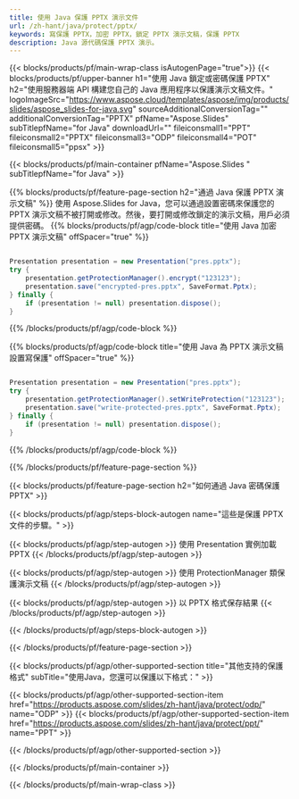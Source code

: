 ```yaml
---
title: 使用 Java 保護 PPTX 演示文件
url: /zh-hant/java/protect/pptx/
keywords: 寫保護 PPTX，加密 PPTX，鎖定 PPTX 演示文稿，保護 PPTX
description: Java 源代碼保護 PPTX 演示。
---
```


{{< blocks/products/pf/main-wrap-class isAutogenPage="true">}}
{{< blocks/products/pf/upper-banner h1="使用 Java 鎖定或密碼保護 PPTX" h2="使用服務器端 API 構建您自己的 Java 應用程序以保護演示文稿文件。" logoImageSrc="https://www.aspose.cloud/templates/aspose/img/products/slides/aspose_slides-for-java.svg" sourceAdditionalConversionTag="" additionalConversionTag="PPTX" pfName="Aspose.Slides" subTitlepfName="for Java" downloadUrl="" fileiconsmall1="PPT" fileiconsmall2="PPTX" fileiconsmall3="ODP" fileiconsmall4="POT" fileiconsmall5="ppsx" >}}

{{< blocks/products/pf/main-container pfName="Aspose.Slides " subTitlepfName="for Java" >}}

{{% blocks/products/pf/feature-page-section  h2="通過 Java 保護 PPTX 演示文稿" %}}
使用 Aspose.Slides for Java，您可以通過設置密碼來保護您的 PPTX 演示文稿不被打開或修改。然後，要打開或修改鎖定的演示文稿，用戶必須提供密碼。
{{% blocks/products/pf/agp/code-block title="使用 Java 加密 PPTX 演示文稿" offSpacer="true" %}}

```java

Presentation presentation = new Presentation("pres.pptx");
try {
    presentation.getProtectionManager().encrypt("123123");
    presentation.save("encrypted-pres.pptx", SaveFormat.Pptx);
} finally {
    if (presentation != null) presentation.dispose();
}
```

{{% /blocks/products/pf/agp/code-block %}}

{{% blocks/products/pf/agp/code-block title="使用 Java 為 PPTX 演示文稿設置寫保護" offSpacer="true" %}}

```java

Presentation presentation = new Presentation("pres.pptx");
try {
    presentation.getProtectionManager().setWriteProtection("123123");
    presentation.save("write-protected-pres.pptx", SaveFormat.Pptx);
} finally {
    if (presentation != null) presentation.dispose();
}
```

{{% /blocks/products/pf/agp/code-block %}}

{{% /blocks/products/pf/feature-page-section %}}

{{< blocks/products/pf/feature-page-section  h2="如何通過 Java 密碼保護 PPTX" >}}

{{< blocks/products/pf/agp/steps-block-autogen name="這些是保護 PPTX 文件的步驟。" >}}

{{< blocks/products/pf/agp/step-autogen >}}
使用 Presentation 實例加載 PPTX
{{< /blocks/products/pf/agp/step-autogen >}}

{{< blocks/products/pf/agp/step-autogen >}}
使用 ProtectionManager 類保護演示文稿
{{< /blocks/products/pf/agp/step-autogen >}}

{{< blocks/products/pf/agp/step-autogen >}}
以 PPTX 格式保存結果
{{< /blocks/products/pf/agp/step-autogen >}}

{{< /blocks/products/pf/agp/steps-block-autogen >}}

{{< /blocks/products/pf/feature-page-section >}}

{{< blocks/products/pf/agp/other-supported-section title="其他支持的保護格式" subTitle="使用Java，您還可以保護以下格式：" >}}

{{< blocks/products/pf/agp/other-supported-section-item href="https://products.aspose.com/slides/zh-hant/java/protect/odp/" name="ODP" >}}
{{< blocks/products/pf/agp/other-supported-section-item href="https://products.aspose.com/slides/zh-hant/java/protect/ppt/" name="PPT" >}}


{{< /blocks/products/pf/agp/other-supported-section >}}

{{< /blocks/products/pf/main-container >}}
    
{{< /blocks/products/pf/main-wrap-class >}}